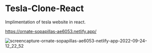 # Tesla-Clone-React
 Implimentation of tesla website in react.

https://ornate-sopapillas-ae6053.netlify.app/

![screencapture-ornate-sopapillas-ae6053-netlify-app-2022-09-24-12_22_52](https://user-images.githubusercontent.com/83153656/192084466-4700c74c-486f-4c4f-b670-161d6a7af488.png)
